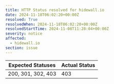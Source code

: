 ```yaml
---
title: HTTP Status resolved for hidewall.io
date: 2024-11-18T06:02:20+00:00Z
resolved: True
resolvedWhen: 2024-11-18T06:02:20+00:00Z
resolvedStartTime: 2024-11-08T11:28:04+00:00Z
severity: notice
affected:
  - hidewall.io
section: issue
---
```


| Expected Statuses | Actual Status  |
|-------------------|----------------|
| 200, 301, 302, 403 | 403 |
